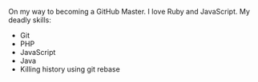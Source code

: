 On my way to becoming a GitHub Master.
I love Ruby and JavaScript.
My deadly skills:
* Git
* PHP
* JavaScript
* Java
* Killing history using git rebase
